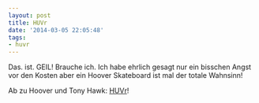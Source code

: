 ```yaml
---
layout: post
title: HUVr
date: '2014-03-05 22:05:48'
tags:
- huvr
---
```


Das. ist. GEIL! Brauche ich. Ich habe ehrlich gesagt nur ein bisschen Angst vor den Kosten aber ein Hoover Skateboard ist mal der totale Wahnsinn!

Ab zu Hoover und Tony Hawk: [HUVr](http://huvrtech.com/about.html)!